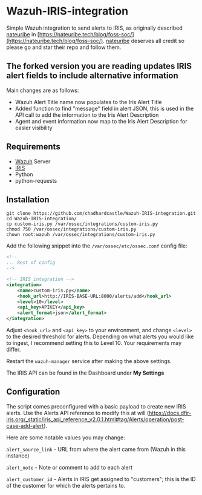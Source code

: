# Wazuh-IRIS-integration
Simple Wazuh integration to send alerts to IRIS, as originally described [nateuribe](https://github.com/nateuribe) in [https://nateuribe.tech/blog/foss-soc/](https://nateuribe.tech/blog/foss-soc/). [nateuribe](https://github.com/nateuribe) deserves all credit so please go and star their repo and follow them. 

## The forked version you are reading updates IRIS alert fields to include alternative information

Main changes are as follows:
- Wazuh Alert Title name now populates to the Iris Alert Title
- Added function to find "message" field in alert JSON, this is used in the API call to add the information to the Iris Alert Description
- Agent and event information now map to the Iris Alert Description for easier visibility



## Requirements
- [Wazuh](https://github.com/wazuh/wazuh) Server
- [IRIS](https://github.com/dfir-iris/iris-web)
- Python
- python-requests

## Installation
```
git clone https://github.com/chadhardcastle/Wazuh-IRIS-integration.git
cd Wazuh-IRIS-integration/
cp custom-iris.py /var/ossec/integrations/custom-iris.py
chmod 750 /var/ossec/integrations/custom-iris.py
chown root:wazuh /var/ossec/integrations/custom-iris.py
```
Add the following snippet into the `/var/ossec/etc/ossec.conf` config file:
```xml
<!--
... Rest of config
-->

<!-- IRIS integration -->
<integration>
    <name>custom-iris.py</name>
    <hook_url>http://IRIS-BASE-URL:8000/alerts/add</hook_url>
    <level>10</level>
    <api_key>APIKEY</api_key>
    <alert_format>json</alert_format>
</integration>
```
Adjust `<hook_url>` and `<api_key>` to your environment, and change `<level>` to the desired threshold for alerts. Depending on what alerts you would like to ingest, I recommend setting this to Level 10. Your requirements may differ.

Restart the `wazuh-manager` service after making the above settings.

The IRIS API can be found in the Dashboard under **My Settings**

## Configuration
The script comes preconfigured with a basic payload to create new IRIS alerts.
Use the Alerts API reference to modify this at will (https://docs.dfir-iris.org/_static/iris_api_reference_v2.0.1.html#tag/Alerts/operation/post-case-add-alert).

Here are some notable values you may change:

`alert_source_link` - URL from where the alert came from (Wazuh in this instance)

`alert_note` - Note or comment to add to each alert

`alert_customer_id` - Alerts in IRIS get assigned to "customers"; this is the ID of the customer for which the alerts pertains to.
